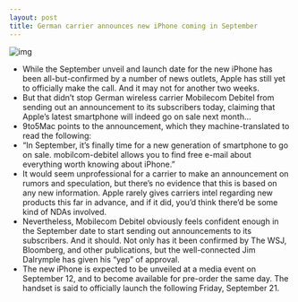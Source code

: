 ```yaml
---
layout: post
title: German carrier announces new iPhone coming in September
---
```

![img](http://media.idownloadblog.com/wp-content/uploads/2012/08/iphone-5-germany.jpg)
* While the September unveil and launch date for the new iPhone has been all-but-confirmed by a number of news outlets, Apple has still yet to officially make the call. And it may not for another two weeks.
* But that didn’t stop German wireless carrier Mobilecom Debitel from sending out an announcement to its subscribers today, claiming that Apple’s latest smartphone will indeed go on sale next month…
* 9to5Mac points to the announcement, which they machine-translated to read the following:
* “In September, it’s finally time for a new generation of smartphone to go on sale. mobilcom-debitel allows you to find free e-mail about everything worth knowing about iPhone.”
* It would seem unprofessional for a carrier to make an announcement on rumors and speculation, but there’s no evidence that this is based on any new information. Apple rarely gives carriers intel regarding new products this far in advance, and if it did, you’d think there’d be some kind of NDAs involved.
* Nevertheless, Mobilecom Debitel obviously feels confident enough in the September date to start sending out announcements to its subscribers. And it should. Not only has it been confirmed by The WSJ, Bloomberg, and other publications, but the well-connected Jim Dalrymple has given his “yep” of approval.
* The new iPhone is expected to be unveiled at a media event on September 12, and to become available for pre-order the same day. The handset is said to officially launch the following Friday, September 21.

